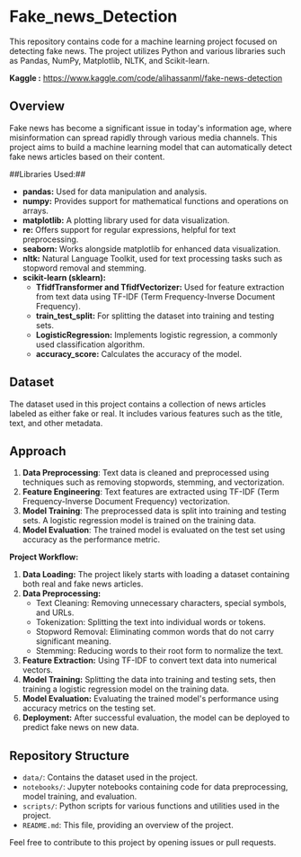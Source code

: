 # Fake_news_Detection

This repository contains code for a machine learning project focused on detecting fake news. The project utilizes Python and various libraries such as Pandas, NumPy, Matplotlib, NLTK, and Scikit-learn.

**Kaggle :** https://www.kaggle.com/code/alihassanml/fake-news-detection


## Overview

Fake news has become a significant issue in today's information age, where misinformation can spread rapidly through various media channels. This project aims to build a machine learning model that can automatically detect fake news articles based on their content.

##Libraries Used:##
- **pandas:** Used for data manipulation and analysis.
- **numpy:** Provides support for mathematical functions and operations on arrays.
- **matplotlib:** A plotting library used for data visualization.
- **re:** Offers support for regular expressions, helpful for text preprocessing.
- **seaborn:** Works alongside matplotlib for enhanced data visualization.
- **nltk:** Natural Language Toolkit, used for text processing tasks such as stopword removal and stemming.
- **scikit-learn (sklearn):**
  - **TfidfTransformer and TfidfVectorizer:** Used for feature extraction from text data using TF-IDF (Term Frequency-Inverse Document Frequency).
  - **train_test_split:** For splitting the dataset into training and testing sets.
  - **LogisticRegression:** Implements logistic regression, a commonly used classification algorithm.
  - **accuracy_score:** Calculates the accuracy of the model.

## Dataset

The dataset used in this project contains a collection of news articles labeled as either fake or real. It includes various features such as the title, text, and other metadata.

## Approach

1. **Data Preprocessing**: Text data is cleaned and preprocessed using techniques such as removing stopwords, stemming, and vectorization.
2. **Feature Engineering**: Text features are extracted using TF-IDF (Term Frequency-Inverse Document Frequency) vectorization.
3. **Model Training**: The preprocessed data is split into training and testing sets. A logistic regression model is trained on the training data.
4. **Model Evaluation**: The trained model is evaluated on the test set using accuracy as the performance metric.


**Project Workflow:**
1. **Data Loading:** The project likely starts with loading a dataset containing both real and fake news articles.
2. **Data Preprocessing:**
   - Text Cleaning: Removing unnecessary characters, special symbols, and URLs.
   - Tokenization: Splitting the text into individual words or tokens.
   - Stopword Removal: Eliminating common words that do not carry significant meaning.
   - Stemming: Reducing words to their root form to normalize the text.
3. **Feature Extraction:** Using TF-IDF to convert text data into numerical vectors.
4. **Model Training:** Splitting the data into training and testing sets, then training a logistic regression model on the training data.
5. **Model Evaluation:** Evaluating the trained model's performance using accuracy metrics on the testing set.
6. **Deployment:** After successful evaluation, the model can be deployed to predict fake news on new data.



## Repository Structure

- `data/`: Contains the dataset used in the project.
- `notebooks/`: Jupyter notebooks containing code for data preprocessing, model training, and evaluation.
- `scripts/`: Python scripts for various functions and utilities used in the project.
- `README.md`: This file, providing an overview of the project.


Feel free to contribute to this project by opening issues or pull requests.
